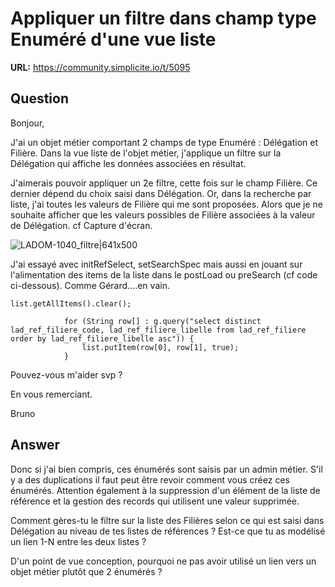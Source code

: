 # Appliquer un filtre dans champ type Enuméré d'une vue liste

**URL:** https://community.simplicite.io/t/5095

## Question
Bonjour,

J'ai un objet métier comportant 2 champs de type Enuméré : Délégation et Filière. Dans la vue liste de l'objet métier, j'applique un filtre sur la Délégation qui affiche les données associées en résultat.

J'aimerais pouvoir appliquer un 2e filtre, cette fois sur le champ Filière. Ce dernier dépend du choix saisi dans Délégation. Or, dans la recherche par liste, j'ai toutes les valeurs de Filière qui me sont proposées. Alors que je ne souhaite afficher que les valeurs possibles de Filière associées à la valeur de Délégation. cf Capture d'écran.

![LADOM-1040_filtre|641x500](upload://tSpsS6N9COJObYboMToesSEWh7x.png)

J'ai essayé avec initRefSelect, setSearchSpec mais aussi en jouant sur l'alimentation des items de la liste dans le postLoad ou preSearch (cf code ci-dessous). Comme Gérard....en vain. 

```
list.getAllItems().clear();
		
			for (String row[] : g.query("select distinct lad_ref_filiere_code, lad_ref_filiere_libelle from lad_ref_filiere order by lad_ref_filiere_libelle asc")) {
    			list.putItem(row[0], row[1], true);
			}
```

Pouvez-vous m'aider svp ?

En vous remerciant.

Bruno

## Answer
Donc si j'ai bien compris, ces énumérés sont saisis par un admin métier.
S'il y a des duplications il faut peut être revoir comment vous créez ces énumérés. Attention également à la suppression d'un élément de la liste de référence et la gestion des records qui utilisent une valeur supprimée. 

Comment gères-tu le filtre sur la liste des Filières selon ce qui est saisi dans Délégation au niveau de tes listes de références ? Est-ce que tu as modélisé un lien 1-N entre les deux listes ? 

D'un point de vue conception, pourquoi ne pas avoir utilisé un lien vers un objet métier plutôt que 2 énumérés ?
